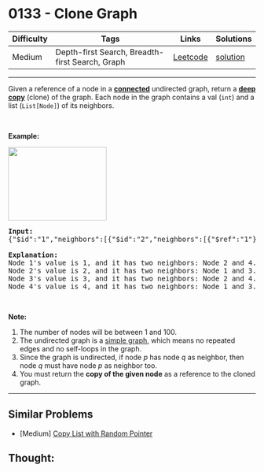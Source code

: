 # 0133 - Clone Graph

Difficulty  | Tags | Links | Solutions
----------- | ---- | ----- | -----
Medium | Depth-first Search, Breadth-first Search, Graph | [Leetcode](https://leetcode.com/problems/clone-graph) | [solution](https://leetcode.com/problems/clone-graph/solution/)


-----------

<p>Given&nbsp;a reference of a node in a&nbsp;<strong><a href="https://en.wikipedia.org/wiki/Connectivity_(graph_theory)#Connected_graph" target="_blank">connected</a></strong>&nbsp;undirected graph, return a <a href="https://en.wikipedia.org/wiki/Object_copying#Deep_copy" target="_blank"><strong>deep copy</strong></a> (clone) of the graph. Each node in the graph contains a val (<code>int</code>) and a list (<code>List[Node]</code>) of its neighbors.</p>

<p>&nbsp;</p>

<p><strong>Example:</strong></p>

<p><img alt="" src="https://assets.leetcode.com/uploads/2019/02/19/113_sample.png" style="width: 200px; height: 149px;" /></p>

<pre>
<strong>Input:
</strong>{&quot;$id&quot;:&quot;1&quot;,&quot;neighbors&quot;:[{&quot;$id&quot;:&quot;2&quot;,&quot;neighbors&quot;:[{&quot;$ref&quot;:&quot;1&quot;},{&quot;$id&quot;:&quot;3&quot;,&quot;neighbors&quot;:[{&quot;$ref&quot;:&quot;2&quot;},{&quot;$id&quot;:&quot;4&quot;,&quot;neighbors&quot;:[{&quot;$ref&quot;:&quot;3&quot;},{&quot;$ref&quot;:&quot;1&quot;}],&quot;val&quot;:4}],&quot;val&quot;:3}],&quot;val&quot;:2},{&quot;$ref&quot;:&quot;4&quot;}],&quot;val&quot;:1}

<strong>Explanation:</strong>
Node 1&#39;s value is 1, and it has two neighbors: Node 2 and 4.
Node 2&#39;s value is 2, and it has two neighbors: Node 1 and 3.
Node 3&#39;s value is 3, and it has two neighbors: Node 2 and 4.
Node 4&#39;s value is 4, and it has two neighbors: Node 1 and 3.
</pre>

<p>&nbsp;</p>

<p><strong>Note:</strong></p>

<ol>
	<li>The number of nodes will be between 1 and 100.</li>
	<li>The undirected&nbsp;graph is a <a href="https://en.wikipedia.org/wiki/Graph_(discrete_mathematics)#Simple_graph" target="_blank">simple graph</a>,&nbsp;which means no repeated edges and no self-loops in the graph.</li>
	<li>Since the graph is undirected, if node <em>p</em>&nbsp;has node <em>q</em>&nbsp;as&nbsp;neighbor, then node <em>q</em>&nbsp;must have node <em>p</em>&nbsp;as neighbor too.</li>
	<li>You must return the <strong>copy of the given node</strong> as a reference to the cloned graph.</li>
</ol>


-----------


## Similar Problems

- [Medium] [Copy List with Random Pointer](copy-list-with-random-pointer)




## Thought:
